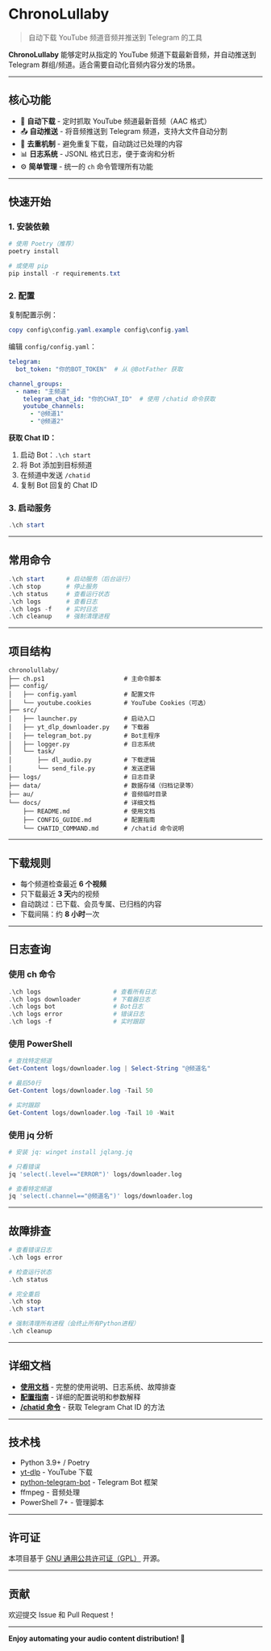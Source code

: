 # ChronoLullaby

> 自动下载 YouTube 频道音频并推送到 Telegram 的工具

**ChronoLullaby** 能够定时从指定的 YouTube 频道下载最新音频，并自动推送到 Telegram 群组/频道。适合需要自动化音频内容分发的场景。

---

## 核心功能

- 🎵 **自动下载** - 定时抓取 YouTube 频道最新音频（AAC 格式）
- 📤 **自动推送** - 将音频推送到 Telegram 频道，支持大文件自动分割
- 🔄 **去重机制** - 避免重复下载，自动跳过已处理的内容
- 📊 **日志系统** - JSONL 格式日志，便于查询和分析
- ⚙️ **简单管理** - 统一的 `ch` 命令管理所有功能

---

## 快速开始

### 1. 安装依赖

```powershell
# 使用 Poetry（推荐）
poetry install

# 或使用 pip
pip install -r requirements.txt
```

### 2. 配置

复制配置示例：
```powershell
copy config\config.yaml.example config\config.yaml
```

编辑 `config/config.yaml`：
```yaml
telegram:
  bot_token: "你的BOT_TOKEN"  # 从 @BotFather 获取

channel_groups:
  - name: "主频道"
    telegram_chat_id: "你的CHAT_ID"  # 使用 /chatid 命令获取
    youtube_channels:
      - "@频道1"
      - "@频道2"
```

**获取 Chat ID：**
1. 启动 Bot：`.\ch start`
2. 将 Bot 添加到目标频道
3. 在频道中发送 `/chatid`
4. 复制 Bot 回复的 Chat ID

### 3. 启动服务

```powershell
.\ch start
```

---

## 常用命令

```powershell
.\ch start      # 启动服务（后台运行）
.\ch stop       # 停止服务
.\ch status     # 查看运行状态
.\ch logs       # 查看日志
.\ch logs -f    # 实时日志
.\ch cleanup    # 强制清理进程
```

---

## 项目结构

```
chronolullaby/
├── ch.ps1                      # 主命令脚本
├── config/
│   ├── config.yaml             # 配置文件
│   └── youtube.cookies         # YouTube Cookies（可选）
├── src/
│   ├── launcher.py             # 启动入口
│   ├── yt_dlp_downloader.py    # 下载器
│   ├── telegram_bot.py         # Bot主程序
│   ├── logger.py               # 日志系统
│   └── task/
│       ├── dl_audio.py         # 下载逻辑
│       └── send_file.py        # 发送逻辑
├── logs/                       # 日志目录
├── data/                       # 数据存储（归档记录等）
├── au/                         # 音频临时目录
└── docs/                       # 详细文档
    ├── README.md               # 使用文档
    ├── CONFIG_GUIDE.md         # 配置指南
    └── CHATID_COMMAND.md       # /chatid 命令说明
```

---

## 下载规则

- 每个频道检查最近 **6 个视频**
- 只下载最近 **3 天**内的视频
- 自动跳过：已下载、会员专属、已归档的内容
- 下载间隔：约 **8 小时**一次

---

## 日志查询

### 使用 ch 命令

```powershell
.\ch logs                    # 查看所有日志
.\ch logs downloader         # 下载器日志
.\ch logs bot                # Bot日志
.\ch logs error              # 错误日志
.\ch logs -f                 # 实时跟踪
```

### 使用 PowerShell

```powershell
# 查找特定频道
Get-Content logs/downloader.log | Select-String "@频道名"

# 最后50行
Get-Content logs/downloader.log -Tail 50

# 实时跟踪
Get-Content logs/downloader.log -Tail 10 -Wait
```

### 使用 jq 分析

```bash
# 安装 jq: winget install jqlang.jq

# 只看错误
jq 'select(.level=="ERROR")' logs/downloader.log

# 查看特定频道
jq 'select(.channel=="@频道名")' logs/downloader.log
```

---

## 故障排查

```powershell
# 查看错误日志
.\ch logs error

# 检查运行状态
.\ch status

# 完全重启
.\ch stop
.\ch start

# 强制清理所有进程（会终止所有Python进程）
.\ch cleanup
```

---

## 详细文档

- **[使用文档](docs/README.md)** - 完整的使用说明、日志系统、故障排查
- **[配置指南](docs/CONFIG_GUIDE.md)** - 详细的配置说明和参数解释
- **[/chatid 命令](docs/CHATID_COMMAND.md)** - 获取 Telegram Chat ID 的方法

---

## 技术栈

- Python 3.9+ / Poetry
- [yt-dlp](https://github.com/yt-dlp/yt-dlp) - YouTube 下载
- [python-telegram-bot](https://github.com/python-telegram-bot/python-telegram-bot) - Telegram Bot 框架
- ffmpeg - 音频处理
- PowerShell 7+ - 管理脚本

---

## 许可证

本项目基于 [GNU 通用公共许可证（GPL）](LICENSE) 开源。

---

## 贡献

欢迎提交 Issue 和 Pull Request！

---

**Enjoy automating your audio content distribution! 🎵**
